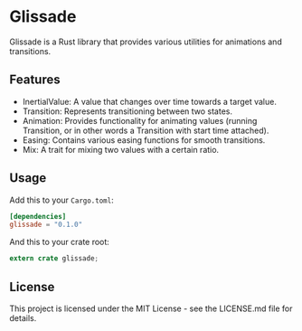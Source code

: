 # Glissade

Glissade is a Rust library that provides various utilities for animations and transitions.

## Features

- InertialValue: A value that changes over time towards a target value.
- Transition: Represents transitioning between two states.
- Animation: Provides functionality for animating values (running Transition,
  or in other words a Transition with start time attached).
- Easing: Contains various easing functions for smooth transitions.
- Mix: A trait for mixing two values with a certain ratio.

## Usage

Add this to your `Cargo.toml`:

```toml
[dependencies]
glissade = "0.1.0"
```

And this to your crate root:

```rust
extern crate glissade;
```

## License

This project is licensed under the MIT License - see the LICENSE.md file for details.
